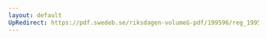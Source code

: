 ```yaml
---
layout: default
UpRedirect: https://pdf.swedeb.se/riksdagen-volumeG-pdf/199596/reg_199596_KU.pdf
---
```

